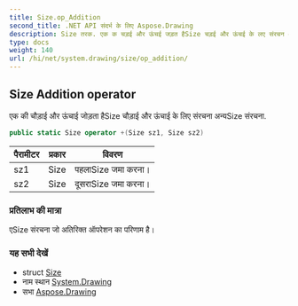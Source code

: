 ```yaml
---
title: Size.op_Addition
second_title: .NET API संदर्भ के लिए Aspose.Drawing
description: Size तरक. एक क चड़ई और ऊंचई जड़त हैSize चड़ई और ऊंचई के लए संरचन अन्यSize संरचन.
type: docs
weight: 140
url: /hi/net/system.drawing/size/op_addition/
---
```

## Size Addition operator

एक की चौड़ाई और ऊंचाई जोड़ता हैSize चौड़ाई और ऊंचाई के लिए संरचना अन्यSize संरचना.

```csharp
public static Size operator +(Size sz1, Size sz2)
```

| पैरामीटर | प्रकार | विवरण |
| --- | --- | --- |
| sz1 | Size | पहलाSize जमा करना। |
| sz2 | Size | दूसराSize जमा करना। |

### प्रतिलाभ की मात्रा

एSize संरचना जो अतिरिक्त ऑपरेशन का परिणाम है।

### यह सभी देखें

* struct [Size](../)
* नाम स्थान [System.Drawing](../../size/)
* सभा [Aspose.Drawing](../../../)


